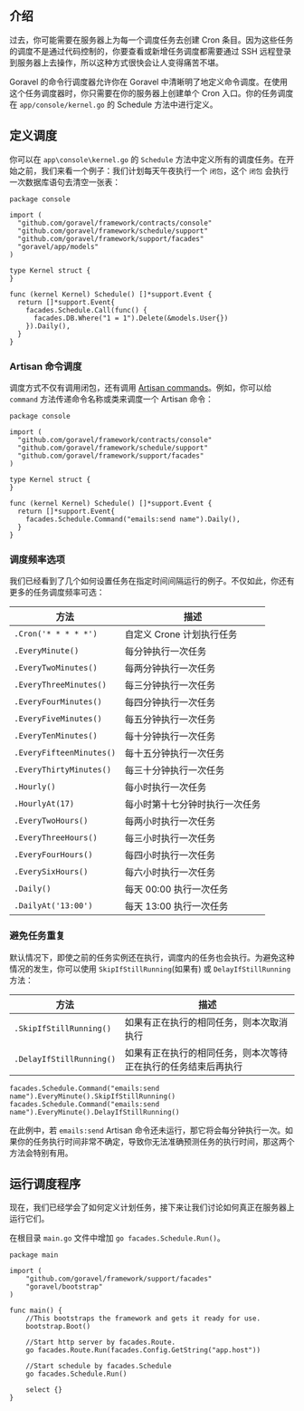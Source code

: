 ## 介绍

过去，你可能需要在服务器上为每一个调度任务去创建 Cron 条目。因为这些任务的调度不是通过代码控制的，你要查看或新增任务调度都需要通过 SSH 远程登录到服务器上去操作，所以这种方式很快会让人变得痛苦不堪。

Goravel 的命令行调度器允许你在 Goravel 中清晰明了地定义命令调度。在使用这个任务调度器时，你只需要在你的服务器上创建单个 Cron 入口。你的任务调度在 `app/console/kernel.go` 的 Schedule 方法中进行定义。

## 定义调度

你可以在 `app\console\kernel.go` 的 `Schedule` 方法中定义所有的调度任务。在开始之前，我们来看一个例子：我们计划每天午夜执行一个 `闭包`，这个 `闭包` 会执行一次数据库语句去清空一张表：

```
package console

import (
  "github.com/goravel/framework/contracts/console"
  "github.com/goravel/framework/schedule/support"
  "github.com/goravel/framework/support/facades"
  "goravel/app/models"
)

type Kernel struct {
}

func (kernel Kernel) Schedule() []*support.Event {
  return []*support.Event{
    facades.Schedule.Call(func() {
      facades.DB.Where("1 = 1").Delete(&models.User{})
    }).Daily(),
  }
}
```

### Artisan 命令调度

调度方式不仅有调用闭包，还有调用 [Artisan commands](./Artisan%E5%91%BD%E4%BB%A4%E8%A1%8C.md)。例如，你可以给 `command` 方法传递命令名称或类来调度一个 Artisan 命令：

```
package console

import (
  "github.com/goravel/framework/contracts/console"
  "github.com/goravel/framework/schedule/support"
  "github.com/goravel/framework/support/facades"
)

type Kernel struct {
}

func (kernel Kernel) Schedule() []*support.Event {
  return []*support.Event{
    facades.Schedule.Command("emails:send name").Daily(),
  }
}
```

### 调度频率选项

我们已经看到了几个如何设置任务在指定时间间隔运行的例子。不仅如此，你还有更多的任务调度频率可选：

| 方法                     | 描述                           |
| ------------------------ | ------------------------------ |
| `.Cron('* * * * *')`     | 自定义 Crone 计划执行任务      |
| `.EveryMinute()`         | 每分钟执行一次任务             |
| `.EveryTwoMinutes()`     | 每两分钟执行一次任务           |
| `.EveryThreeMinutes()`   | 每三分钟执行一次任务           |
| `.EveryFourMinutes()`    | 每四分钟执行一次任务           |
| `.EveryFiveMinutes()`    | 每五分钟执行一次任务           |
| `.EveryTenMinutes()`     | 每十分钟执行一次任务           |
| `.EveryFifteenMinutes()` | 每十五分钟执行一次任务         |
| `.EveryThirtyMinutes()`  | 每三十分钟执行一次任务         |
| `.Hourly()`              | 每小时执行一次任务             |
| `.HourlyAt(17)`          | 每小时第十七分钟时执行一次任务 |
| `.EveryTwoHours()`       | 每两小时执行一次任务           |
| `.EveryThreeHours()`     | 每三小时执行一次任务           |
| `.EveryFourHours()`      | 每四小时执行一次任务           |
| `.EverySixHours()`       | 每六小时执行一次任务           |
| `.Daily()`               | 每天 00:00 执行一次任务        |
| `.DailyAt('13:00')`      | 每天 13:00 执行一次任务        |

### 避免任务重复

默认情况下，即使之前的任务实例还在执行，调度内的任务也会执行。为避免这种情况的发生，你可以使用 `SkipIfStillRunning`(如果有) 或 `DelayIfStillRunning` 方法：

| 方法                     | 描述                                                           |
| ------------------------ | -------------------------------------------------------------- |
| `.SkipIfStillRunning()`  | 如果有正在执行的相同任务，则本次取消执行                       |
| `.DelayIfStillRunning()` | 如果有正在执行的相同任务，则本次等待正在执行的任务结束后再执行 |

```
facades.Schedule.Command("emails:send name").EveryMinute().SkipIfStillRunning()
facades.Schedule.Command("emails:send name").EveryMinute().DelayIfStillRunning()
```

在此例中，若 `emails:send` Artisan 命令还未运行，那它将会每分钟执行一次。如果你的任务执行时间非常不确定，导致你无法准确预测任务的执行时间，那这两个方法会特别有用。

## 运行调度程序

现在，我们已经学会了如何定义计划任务，接下来让我们讨论如何真正在服务器上运行它们。

在根目录 `main.go` 文件中增加 `go facades.Schedule.Run()`。

```
package main

import (
	"github.com/goravel/framework/support/facades"
	"goravel/bootstrap"
)

func main() {
	//This bootstraps the framework and gets it ready for use.
	bootstrap.Boot()

	//Start http server by facades.Route.
	go facades.Route.Run(facades.Config.GetString("app.host"))

	//Start schedule by facades.Schedule
	go facades.Schedule.Run()

	select {}
}
```
